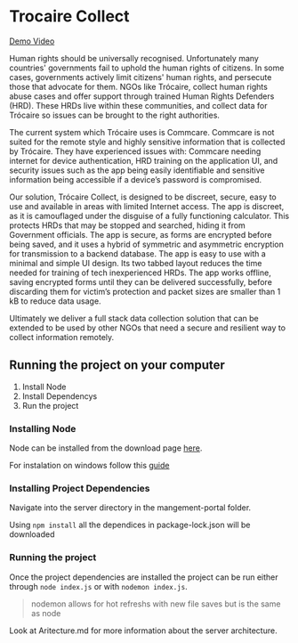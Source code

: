 # Trocaire Collect

[Demo Video](https://drive.google.com/file/d/1GjROvvjNGP5D_c4PnXZ93e18og4ZPNnX/view?usp=sharing)

Human rights should be universally recognised. Unfortunately many countries' governments fail to uphold the human rights of citizens. In some cases, governments actively limit citizens' human rights, and persecute those that advocate for them. NGOs like Trócaire, collect human rights abuse cases and offer support through trained Human Rights Defenders (HRD). These HRDs live within these communities, and collect data for Trócaire so issues can be brought to the right authorities. 

The current system which Trócaire uses is Commcare. Commcare is not suited for the remote style and highly sensitive information that is collected by Trócaire. They have experienced issues with: Commcare needing internet for device authentication, HRD training on the application UI, and security issues such as the app being easily identifiable and sensitive information being accessible if a device’s password is compromised. 

Our solution, Trócaire Collect, is designed to be discreet, secure, easy to use and available in areas with limited Internet access. The app is discreet, as it is camouflaged under the disguise of a fully functioning calculator. This protects HRDs that may be stopped and searched, hiding it from Government officials. The app is secure, as forms are encrypted before being saved, and it uses a hybrid of symmetric and asymmetric encryption for transmission to a backend database. The app is easy to use with a minimal and simple UI design. Its two tabbed layout reduces the time needed for training of tech inexperienced HRDs. The app works offline, saving encrypted forms until they can be delivered successfully, before discarding them for victim’s protection and packet sizes are smaller than 1 kB to reduce data usage. 

Ultimately we deliver a full stack data collection solution that can be extended to be used by other NGOs that need a secure and resilient way to collect information remotely.


## Running the project on your computer

1. Install Node
2. Install Dependencys
3. Run the project

### Installing Node

Node can be installed from the download page [here](https://nodejs.org/en/download/).

For instalation on windows follow this [guide](https://phoenixnap.com/kb/install-node-js-npm-on-windows)

### Installing Project Dependencies

Navigate into the server directory in the mangement-portal folder.

Using `npm install` all the dependices in package-lock.json will be downloaded

### Running the project

Once the project dependencies are installed the project can be run either through `node index.js` or with `nodemon index.js`.

> nodemon allows for hot refreshs with new file saves but is the same as node

Look at Aritecture.md for more information about the server architecture.
